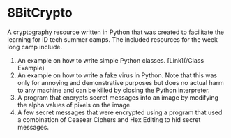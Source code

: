 # 8BitCrypto
A cryptography resource written in Python that was created to facilitate the learning for iD tech summer camps. The included resources for the week long camp include.

1. An example on how to write simple Python classes. [Link](/Class Example)
2. An example on how to write a fake virus in Python. Note that this was only for annoying and demonstrative purposes but does no actual harm to any machine and can be killed by closing the Python interpreter.
3. A program that encrypts secret messages into an image by modifying the alpha values of pixels on the image.
4. A few secret messages that were encrypted using a program that used a combination of Ceasear Ciphers and Hex Editing to hid secret messages.
